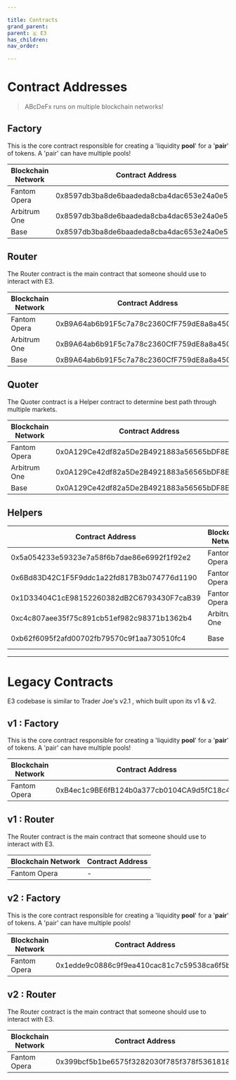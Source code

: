 ```yaml
---

title: Contracts
grand_parent:
parent: 🇪 E3
has_children:
nav_order:

---
```


# Contract Addresses
> ABcDeFx runs on multiple blockchain networks!

## Factory
This is the core contract responsible for creating a 'liquidity **pool**' for a '**pair**' of tokens. A 'pair' can have multiple pools!

Blockchain Network | Contract Address
------------------ | ----------------
Fantom Opera       | 0x8597db3ba8de6baadeda8cba4dac653e24a0e57b
Arbitrum One       | 0x8597db3ba8de6baadeda8cba4dac653e24a0e57b
Base               | 0x8597db3ba8de6baadeda8cba4dac653e24a0e57b

## Router
The Router contract is the main contract that someone should use to interact with E3.

Blockchain Network | Contract Address
------------------ | ----------------
Fantom Opera       | 0xB9A64ab6b91F5c7a78c2360CfF759dE8a8a450d5
Arbitrum One       | 0xB9A64ab6b91F5c7a78c2360CfF759dE8a8a450d5
Base               | 0xB9A64ab6b91F5c7a78c2360CfF759dE8a8a450d5

## Quoter
The Quoter contract is a Helper contract to determine best path through multiple markets.

Blockchain Network | Contract Address
------------------ | ----------------
Fantom Opera       | 0x0A129Ce42df82a5De2B4921883a56565bDF8E146
Arbitrum One       | 0x0A129Ce42df82a5De2B4921883a56565bDF8E146
Base               | 0x0A129Ce42df82a5De2B4921883a56565bDF8E146


## Helpers



Contract Address                           | Blockchain Network | Contract Description
------------------------------------------ |------------------- | --------------------
0x5a054233e59323e7a58f6b7dae86e6992f1f92e2 | Fantom Opera       | Position Total
0x6Bd83D42C1F5F9ddc1a22fd817B3b074776d1190 | Fantom Opera       | Liquidity Amounts
0x1D33404C1cE98152260382dB2C6793430F7caB39 | Fantom Opera       | Liquidity Helper
0xc4c807aee35f75c891cb51ef982c98371b1362b4 | Arbitrum One       | Position Total
0xb62f6095f2afd00702fb79570c9f1aa730510fc4 | Base               | Position Total

----

# Legacy Contracts
E3 codebase is similar to Trader Joe's v2.1 , which built upon its v1 & v2.

## v1 : Factory
This is the core contract responsible for creating a 'liquidity **pool**' for a '**pair**' of tokens. A 'pair' can have multiple pools!

Blockchain Network | Contract Address
------------------ | ----------------
Fantom Opera       | 0xB4ec1c9BE6fB124b0a377cb0104CA9d5fC18c43f

## v1 : Router
The Router contract is the main contract that someone should use to interact with E3.

Blockchain Network | Contract Address
------------------ | ----------------
Fantom Opera       | -

## v2 : Factory
This is the core contract responsible for creating a 'liquidity **pool**' for a '**pair**' of tokens. A 'pair' can have multiple pools!

Blockchain Network | Contract Address
------------------ | ----------------
Fantom Opera       | 0x1edde9c0886c9f9ea410cac81c7c59538ca6f5bd

## v2 : Router
The Router contract is the main contract that someone should use to interact with E3.

Blockchain Network | Contract Address
------------------ | ----------------
Fantom Opera       | 0x399bcf5b1be6575f3282030f785f378f5361818b